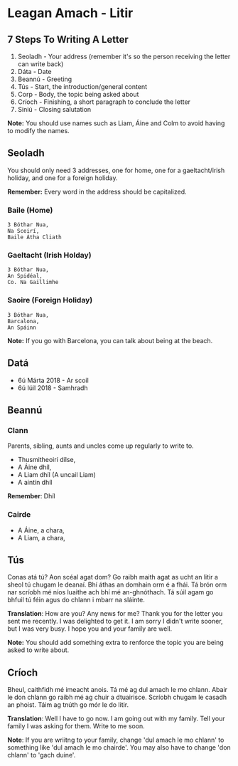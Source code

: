 # Leagan Amach - Litir

## 7 Steps To Writing A Letter

1. Seoladh - Your address (remember it's so the person receiving the letter can write back)
2. Dáta - Date
3. Beannú - Greeting 
4. Tús - Start, the introduction/general content
5. Corp - Body, the topic being asked about
6. Críoch - Finishing, a short paragraph to conclude the letter
7. Siniú - Closing salutation

**Note:** You should use names such as Liam, Áine and Colm to avoid having to modify the names.

## Seoladh

You should only need 3 addresses, one for home, one for a gaeltacht/irish holiday, and one for a foreign holiday.

**Remember:** Every word in the address should be capitalized.

### Baile (Home)

```
3 Bóthar Nua,
Na Sceirí,
Baile Átha Cliath
```

### Gaeltacht (Irish Holday)

```
3 Bóthar Nua,
An Spidéal,
Co. Na Gaillimhe
```

### Saoire (Foreign Holiday)

```
3 Bóthar Nua,
Barcalona,
An Spáinn
```

**Note:** If you go with Barcelona, you can talk about being at the beach.

## Datá

- 6ú Márta 2018 - Ar scoil
- 6ú Iúil 2018 - Samhradh


## Beannú

### Clann

Parents, sibling, aunts and uncles come up regularly to write to.

- Thusmitheoirí dílse,
- A Áine dhíl,
- A Liam dhíl (A uncail Liam)
- A aintín dhíl

**Remember**: Dhíl

### Cairde

* A Áine, a chara,
* A Liam, a chara,

## Tús

Conas atá tú? Aon scéal agat dom? Go raibh maith agat as ucht an litir a sheol tú chugam le deanaí. Bhí áthas an domhain orm é a fhái. Tá brón orm nar scríobh mé níos luaithe ach bhí mé an-ghnóthach. Tá súil agam go bhfuil tú féin agus do chlann i mbarr na sláinte.



**Translation**: How are you? Any news for me? Thank you for the letter you sent me recently. I was delighted to get it. I am sorry I didn't write sooner, but I was very busy. I hope you and your family are well.

**Note:** You should add something extra to renforce the topic you are being asked to write about.

## Críoch

Bheul, caithfidh mé imeacht anois. Tá mé ag dul amach le mo chlann. Abair le don chlann go raibh mé ag chuir a dtuairisce. Scríobh chugam le casadh an phoist. Táim ag tnúth go mór le do litir.



**Translation**: Well I have to go now. I am going out with my family. Tell your family I was asking for them. Write to me soon.

**Note**: If you are wriitng to your family, change 'dul amach le mo chlann' to something like 'dul amach le mo chairde'. You may also have to change 'don chlann' to 'gach duine'.